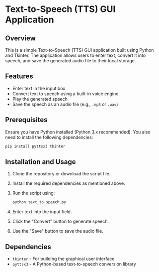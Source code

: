 # Text-to-Speech (TTS) GUI Application

## Overview
This is a simple Text-to-Speech (TTS) GUI application built using Python and Tkinter. The application allows users to enter text, convert it into speech, and save the generated audio file to their local storage.

## Features
- Enter text in the input box
- Convert text to speech using a built-in voice engine
- Play the generated speech
- Save the speech as an audio file (e.g., `.mp3` or `.wav`)

## Prerequisites
Ensure you have Python installed (Python 3.x recommended). You also need to install the following dependencies:

```bash
pip install pyttsx3 tkinter
```

## Installation and Usage
1. Clone the repository or download the script file.
2. Install the required dependencies as mentioned above.
3. Run the script using:
   
   ```bash
   python text_to_speech.py
   ```

4. Enter text into the input field.
5. Click the "Convert" button to generate speech.
6. Use the "Save" button to save the audio file.

## Dependencies
- `tkinter` - For building the graphical user interface
- `pyttsx3` - A Python-based text-to-speech conversion library

